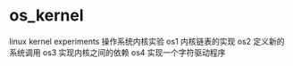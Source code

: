 # os_kernel
linux kernel experiments
操作系统内核实验
os1 内核链表的实现
os2 定义新的系统调用
os3 实现内核之间的依赖
os4 实现一个字符驱动程序
